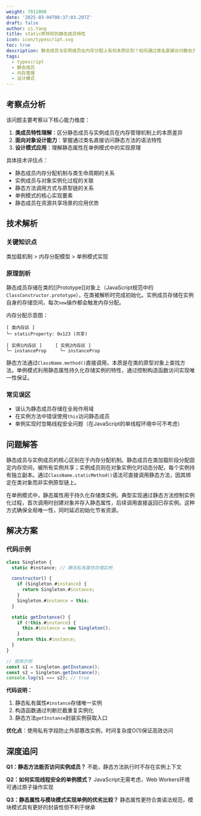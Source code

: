 ```yaml
---
weight: 7012000
date: '2025-03-04T08:37:03.207Z'
draft: false
author: zi.Yang
title: static修饰符的静态成员特性
icon: icon/typescript.svg
toc: true
description: 静态成员与实例成员在内存分配上有何本质区别？如何通过类名直接访问静态方法，并解释静态属性在单例模式中的典型应用场景
tags:
  - typescript
  - 静态成员
  - 内存管理
  - 设计模式
---
```


## 考察点分析

该问题主要考察以下核心能力维度：

1. **类成员特性理解**：区分静态成员与实例成员在内存管理机制上的本质差异
2. **面向对象设计能力**：掌握通过类名直接访问静态方法的语法特性
3. **设计模式应用**：理解静态属性在单例模式中的实现原理

具体技术评估点：

- 静态成员内存分配机制与类生命周期的关系
- 实例成员与对象实例化过程的关联
- 静态方法调用方式与原型链的关系
- 单例模式的核心实现要素
- 静态成员在资源共享场景的应用优势

## 技术解析

### 关键知识点

类加载机制 > 内存分配模型 > 单例模式实现

### 原理剖析

静态成员存储在类的[[Prototype]]对象上（JavaScript规范中的`ClassConstructor.prototype`），在类被解析时完成初始化。实例成员存储在实例自身的存储空间，每次`new`操作都会触发内存分配。

内存分配示意图：

```
[ 类内存区 ]
└─ staticProperty: 0x123 (共享)

[ 实例1内存区 ]     [ 实例2内存区 ]
└─ instanceProp     └─ instanceProp
```

静态方法通过`ClassName.method()`直接调用，本质是在类的原型对象上查找方法。单例模式利用静态属性持久化存储实例的特性，通过控制构造函数访问实现唯一性保证。

### 常见误区

- 误认为静态成员存储在全局作用域
- 在实例方法中错误使用`this`访问静态成员
- 单例实现时忽略线程安全问题（在JavaScript的单线程环境中可不考虑）

## 问题解答

静态成员与实例成员的核心区别在于内存分配机制。静态成员在类加载阶段分配固定内存空间，被所有实例共享；实例成员则在对象实例化时动态分配，每个实例持有独立副本。通过`ClassName.staticMethod()`语法可直接调用静态方法，因其绑定在类对象而非实例原型链上。

在单例模式中，静态属性用于持久化存储类实例。典型实现通过静态方法控制实例化过程，首次调用时创建对象并存入静态属性，后续调用直接返回已存实例。这种方式确保全局唯一性，同时延迟初始化节省资源。

## 解决方案

### 代码示例

```javascript
class Singleton {
  static #instance; // 静态私有属性存储实例

  constructor() {
    if (Singleton.#instance) {
      return Singleton.#instance;
    }
    Singleton.#instance = this;
  }

  static getInstance() {
    if (!this.#instance) {
      this.#instance = new Singleton();
    }
    return this.#instance;
  }
}

// 使用示例
const s1 = Singleton.getInstance();
const s2 = Singleton.getInstance();
console.log(s1 === s2); // true
```

**代码说明：**

1. 静态私有属性`#instance`存储唯一实例
2. 构造函数通过判断拦截重复实例化
3. 静态方法`getInstance`封装实例获取入口

**优化点**：使用私有字段防止外部篡改实例，时间复杂度O(1)保证高效访问

## 深度追问

**Q1：静态方法能否访问实例成员？**
不能，静态方法执行时不存在实例上下文

**Q2：如何实现线程安全的单例模式？**
JavaScript无需考虑，Web Workers环境可通过原子操作实现

**Q3：静态属性与模块模式实现单例的优劣比较？**
静态属性更符合类语法规范，模块模式具有更好的封装性但不利于继承
